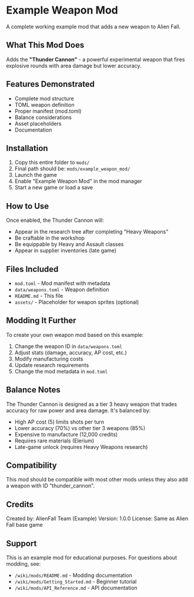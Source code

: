# Example Weapon Mod

A complete working example mod that adds a new weapon to Alien Fall.

## What This Mod Does

Adds the **"Thunder Cannon"** - a powerful experimental weapon that fires explosive rounds with area damage but lower accuracy.

## Features Demonstrated

- Complete mod structure
- TOML weapon definition
- Proper manifest (mod.toml)
- Balance considerations
- Asset placeholders
- Documentation

## Installation

1. Copy this entire folder to `mods/`
2. Final path should be: `mods/example_weapon_mod/`
3. Launch the game
4. Enable "Example Weapon Mod" in the mod manager
5. Start a new game or load a save

## How to Use

Once enabled, the Thunder Cannon will:
- Appear in the research tree after completing "Heavy Weapons"
- Be craftable in the workshop
- Be equippable by Heavy and Assault classes
- Appear in supplier inventories (late game)

## Files Included

- `mod.toml` - Mod manifest with metadata
- `data/weapons.toml` - Weapon definition
- `README.md` - This file
- `assets/` - Placeholder for weapon sprites (optional)

## Modding It Further

To create your own weapon mod based on this example:

1. Change the weapon ID in `data/weapons.toml`
2. Adjust stats (damage, accuracy, AP cost, etc.)
3. Modify manufacturing costs
4. Update research requirements
5. Change the mod metadata in `mod.toml`

## Balance Notes

The Thunder Cannon is designed as a tier 3 heavy weapon that trades accuracy for raw power and area damage. It's balanced by:

- High AP cost (5) limits shots per turn
- Lower accuracy (70%) vs other tier 3 weapons (85%)
- Expensive to manufacture (12,000 credits)
- Requires rare materials (Elerium)
- Late-game unlock (requires Heavy Weapons research)

## Compatibility

This mod should be compatible with most other mods unless they also add a weapon with ID "thunder_cannon".

## Credits

Created by: AlienFall Team (Example)
Version: 1.0.0
License: Same as Alien Fall base game

## Support

This is an example mod for educational purposes. For questions about modding, see:
- `/wiki/mods/README.md` - Modding documentation
- `/wiki/mods/Getting_Started.md` - Beginner tutorial
- `/wiki/mods/API_Reference.md` - API documentation
